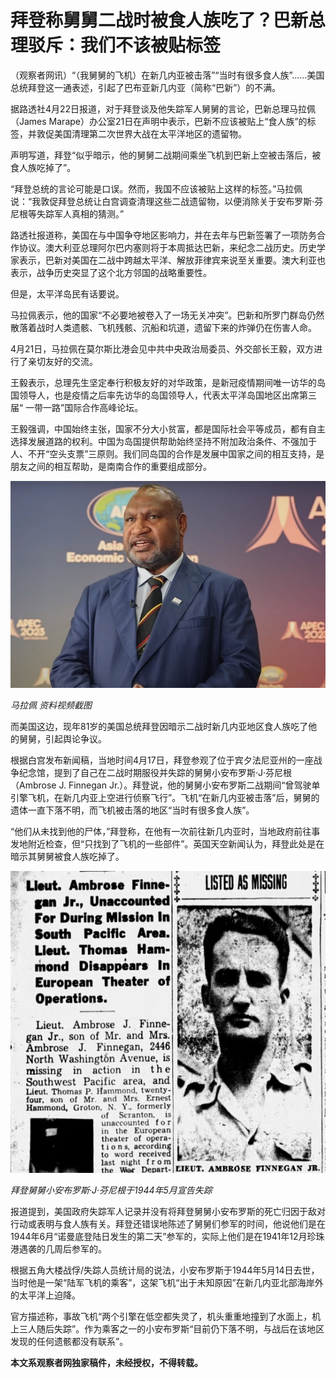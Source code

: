 # 拜登称舅舅二战时被食人族吃了？巴新总理驳斥：我们不该被贴标签

（观察者网讯）“（我舅舅的飞机）在新几内亚被击落”“当时有很多食人族”……美国总统拜登这一通表述，引起了巴布亚新几内亚（简称“巴新”）的不满。

据路透社4月22日报道，对于拜登谈及他失踪军人舅舅的言论，巴新总理马拉佩（James
Marape）办公室21日在声明中表示，巴新不应该被贴上“食人族”的标签，并敦促美国清理第二次世界大战在太平洋地区的遗留物。

声明写道，拜登“似乎暗示，他的舅舅二战期间乘坐飞机到巴新上空被击落后，被食人族吃掉了”。

“拜登总统的言论可能是口误。然而，我国不应该被贴上这样的标签。”马拉佩说：“我敦促拜登总统让白宫调查清理这些二战遗留物，以便消除关于安布罗斯·芬尼根等失踪军人真相的猜测。”

路透社报道称，美国在与中国争夺地区影响力，并在去年与巴新签署了一项防务合作协议。澳大利亚总理阿尔巴内塞则将于本周抵达巴新，来纪念二战历史。历史学家表示，巴新对美国在二战中跨越太平洋、解放菲律宾来说至关重要。澳大利亚也表示，战争历史突显了这个北方邻国的战略重要性。

但是，太平洋岛民有话要说。

马拉佩表示，他的国家“不必要地被卷入了一场无关冲突”。巴新和所罗门群岛仍然散落着战时人类遗骸、飞机残骸、沉船和坑道，遗留下来的炸弹仍在伤害人命。

4月21日，马拉佩在莫尔斯比港会见中共中央政治局委员、外交部长王毅，双方进行了亲切友好的交流。

王毅表示，总理先生坚定奉行积极友好的对华政策，是新冠疫情期间唯一访华的岛国领导人，也是疫情之后率先访华的岛国领导人，代表太平洋岛国地区出席第三届“
一带一路”国际合作高峰论坛。

王毅强调，中国始终主张，国家不分大小贫富，都是国际社会平等成员，都有自主选择发展道路的权利。中国为岛国提供帮助始终坚持不附加政治条件、不强加于人、不开“空头支票”三原则。我们同岛国的合作是发展中国家之间的相互支持，是朋友之间的相互帮助，是南南合作的重要组成部分。

![1699de506b52f6e8cf942889939c473d.jpg](https://raw.githubusercontent.com/qqhsx/qqnews_image/main/2024/04/22/拜登称舅舅二战时被食人族吃了？巴新总理驳斥：我们不该被贴标签/1699de506b52f6e8cf942889939c473d.jpg)

 _马拉佩 资料视频截图_

而美国这边，现年81岁的美国总统拜登因暗示二战时新几内亚地区食人族吃了他的舅舅，引起舆论争议。

根据白宫发布新闻稿，当地时间4月17日，拜登参观了位于宾夕法尼亚州的一座战争纪念馆，提到了自己在二战时期服役并失踪的舅舅小安布罗斯·J·芬尼根（Ambrose
J. Finnegan
Jr.）。拜登说，他的舅舅小安布罗斯二战期间“曾驾驶单引擎飞机，在新几内亚上空进行侦察飞行”。飞机“在新几内亚被击落”后，舅舅的遗体一直下落不明，而飞机被击落的地区“当时有很多食人族”。

“他们从未找到他的尸体，”拜登称，在他有一次前往新几内亚时，当地政府前往事发地附近检查，但“只找到了飞机的一些部件”。英国天空新闻认为，拜登此处是在暗示其舅舅被食人族吃掉了。

![1de722809c617b6bdaf6c6d49cc2d2ca.jpg](https://raw.githubusercontent.com/qqhsx/qqnews_image/main/2024/04/22/拜登称舅舅二战时被食人族吃了？巴新总理驳斥：我们不该被贴标签/1de722809c617b6bdaf6c6d49cc2d2ca.jpg)

_拜登舅舅小安布罗斯·J·芬尼根于1944年5月宣告失踪_

报道提到，美国政府失踪军人记录并没有将拜登舅舅小安布罗斯的死亡归因于敌对行动或表明与食人族有关。拜登还错误地陈述了舅舅们参军的时间，他说他们是在1944年6月“诺曼底登陆日发生的第二天”参军的，实际上他们是在1941年12月珍珠港遇袭的几周后参军的。

根据五角大楼战俘/失踪人员统计局的说法，小安布罗斯于1944年5月14日去世，当时他是一架“陆军飞机的乘客”，这架飞机“出于未知原因”在新几内亚北部海岸外的太平洋上迫降。

官方描述称，事故飞机“两个引擎在低空都失灵了，机头重重地撞到了水面上，机上三人随后失踪”。作为乘客之一的小安布罗斯“目前仍下落不明，与战后在该地区发现的任何遗骸都没有联系”。

**本文系观察者网独家稿件，未经授权，不得转载。**

